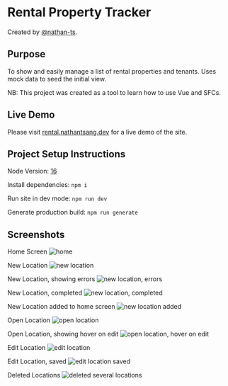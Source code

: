 # Rental Property Tracker

Created by [@nathan-ts](https://github.com/nathan-ts).

## Purpose

To show and easily manage a list of rental properties and tenants. Uses mock data to seed the initial view. 

NB: This project was created as a tool to learn how to use Vue and SFCs. 

## Live Demo

Please visit [rental.nathantsang.dev](https://rental.nathantsang.dev/) for a live demo of the site.

## Project Setup Instructions

Node Version: [16](https://nodejs.org/dist/latest-v16.x/docs/api/)

Install dependencies: `npm i`

Run site in dev mode: `npm run dev`

Generate production build: `npm run generate`

## Screenshots

Home Screen
![home](docs/home.jpg)

New Location
![new location](docs/new.jpg)

New Location, showing errors
![new location, errors](docs/new-error.jpg)

New Location, completed
![new location, completed](docs/new-complete.jpg)

New Location added to home screen
![new location added](docs/new-added.jpg)

Open Location
![open location](docs/open.jpg)

Open Location, showing hover on edit
![open location, hover on edit](docs/open-hover.jpg)

Edit Location
![edit location](docs/open-edit.jpg)

Edit Location, saved
![edit location saved](docs/open-edit-saved.jpg)

Deleted Locations
![deleted several locations](docs/deleted.jpg)
